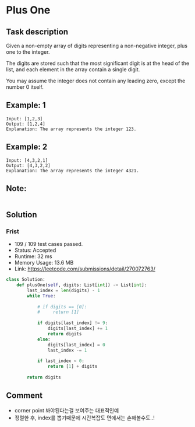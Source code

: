 # Plus One

## Task description
Given a non-empty array of digits representing a non-negative integer, plus one to the integer.

The digits are stored such that the most significant digit is at the head of the list, and each element in the array contain a single digit.

You may assume the integer does not contain any leading zero, except the number 0 itself.

## Example: 1

```
Input: [1,2,3]
Output: [1,2,4]
Explanation: The array represents the integer 123.
```

## Example: 2

```
Input: [4,3,2,1]
Output: [4,3,2,2]
Explanation: The array represents the integer 4321.
```

## Note:

```
```

## Solution

### Frist

- 109 / 109 test cases passed.
- Status: Accepted
- Runtime: 32 ms
- Memory Usage: 13.6 MB
- Link: https://leetcode.com/submissions/detail/270072763/

```python
class Solution:
    def plusOne(self, digits: List[int]) -> List[int]:
        last_index = len(digits) - 1
        while True:
            
            # if digits == [0]:
            #     return [1]
                        
            if digits[last_index] != 9:
                digits[last_index] += 1
                return digits                
            else:
                digits[last_index] = 0                
                last_index -= 1
                
            if last_index < 0:
                return [1] + digits
            
        return digits
```

## Comment
- corner point 봐야된다는걸 보여주는 대표적인예
- 정렬한 후, index를 뽑기때문에 시간복잡도 면에서는 손해볼수도..!
